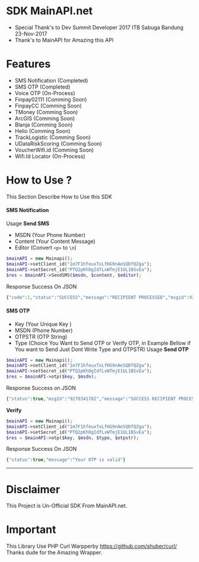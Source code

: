 # SDK MainAPI.net 

- Special Thank's to Dev Summit Developer 2017 ITB Sabuga Bandung 23-Nov-2017
- Thank's to MainAPI for Amazing this API
# Features
- SMS Notification (Completed)
- SMS OTP (Completed)
- Voice OTP (On-Process)
- Finpay02111 (Comming Soon)
- FinpayCC (Comming Soon) 
- TMoney (Comming Soon)
- ArcGIS (Comming Soon)
- Blanja (Comming Soon)
- Helio (Comming Soon)
- TrackLogistic (Comming Soon)
- UDataRiskScoring (Comming Soon)
- VoucherWifi.id (Comming Soon)
- Wifi.Id Locator (On-Process)
# How to Use ?

This Section Describe How to Use this SDK 
#### SMS Notification

 Usage
 **Send SMS**
 

 - MSDN (Your Phone Number)
 - Content (Your Content Message)
 - Editor (Convert `<p>` to `\n`)

 
``` php
$mainAPI = new Mainapi();
$mainAPI->setClient_id("1m7F1hfeuxTxLfHG9nAeSQDfQZga");
$mainAPI->setSecret_id("PTQ2pKhOgIdfLxWTmjE1UL1BSvEa");
$res = $mainAPI->SendSMS($msdn, $content, $editor);
```
Response Success On JSON

``` php
{"code":1,"status":"SUCCESS","message":"RECIPIENT PROCESSED","msgid":9270341239}
```
#### SMS OTP
- Key (Your Unique Key )
- MSDN (Phone Number)
- OTPSTR (OTP String)
- Type (Choice You Want to Send OTP or Verify OTP, in Example Bellow if You want to Send Just Dont Write Type and OTPSTR)
Usage
**Send OTP**

``` php
$mainAPI = new Mainapi();
$mainAPI->setClient_id("1m7F1hfeuxTxLfHG9nAeSQDfQZga");
$mainAPI->setSecret_id("PTQ2pKhOgIdfLxWTmjE1UL1BSvEa");
$res = $mainAPI->otp($key, $msdn);
```
Response Success on JSON 
``` php
{"status":true,"msgId":"9270341782","message":"SUCCESS RECIPIENT PROCESSED."}
```
**Verify**
``` php
$mainAPI = new Mainapi();
$mainAPI->setClient_id("1m7F1hfeuxTxLfHG9nAeSQDfQZga");
$mainAPI->setSecret_id("PTQ2pKhOgIdfLxWTmjE1UL1BSvEa");
$res = $mainAPI->otp($key, $msdn, $type, $otpstr);
```
Response Success On JSON
``` php
{"status":true,"message":"Your OTP is valid"}
```


----------
# Disclaimer
This Project is Un-Official SDK From MainAPI.net.
# Important

This Library Use PHP Curl Warpperby https://github.com/shuber/curl/ Thanks dude for the Amazing Wrapper.


